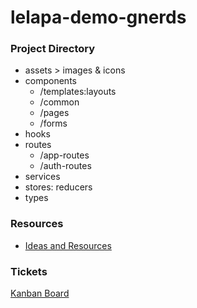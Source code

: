 # lelapa-demo-gnerds

### Project Directory

- assets > images & icons
- components  
  - /templates:layouts
  - /common
  - /pages
  - /forms
- hooks
- routes
  - /app-routes
  - /auth-routes
- services
- stores: reducers
- types

### Resources

- [Ideas and Resources](https://www.notion.so/refilwe-m/8ca4a022a1d942e9a41190f032eaa35e?v=67bc36984cf4436baa8994722185c4dd&pvs=4)

### Tickets

[Kanban Board](https://sharing.clickup.com/9015488560/b/h/8cnuw1g-515/9fee79aa5c2c747)
